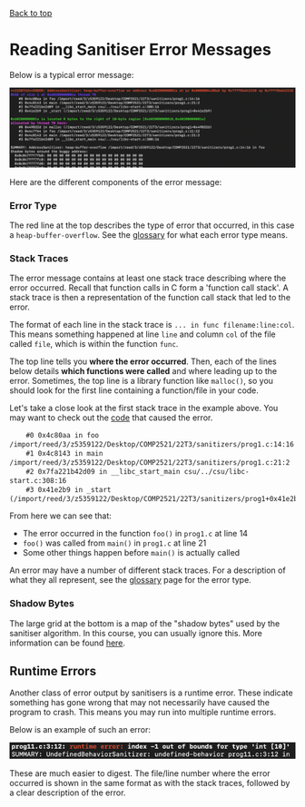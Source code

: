 [Back to top](..)

# Reading Sanitiser Error Messages

Below is a typical error message:

![error message](errmsg.png)

Here are the different components of the error message:

### Error Type

The red line at the top describes the type of error that occurred, in this case a `heap-buffer-overflow`. See the [glossary](../glossary) for what each error type means.


### Stack Traces

The error message contains at least one stack trace describing where the error occurred. Recall that function calls in C form a 'function call stack'. A stack trace is then a representation of the function call stack that led to the error.  

The format of each line in the stack trace is `... in func filename:line:col`. This means something happened at line `line` and column `col` of the file called `file`, which is within the function `func`.

The top line tells you **where the error occurred**. Then, each of the lines below details **which functions were called** and where leading up to the error. Sometimes, the top line is a library function like `malloc()`, so you should look for the first line containing a function/file in your code.

Let's take a close look at the first stack trace in the example above. You may want to check out the [code](prog1.c) that caused the error.
```
    #0 0x4c80aa in foo /import/reed/3/z5359122/Desktop/COMP2521/22T3/sanitizers/prog1.c:14:16
    #1 0x4c8143 in main /import/reed/3/z5359122/Desktop/COMP2521/22T3/sanitizers/prog1.c:21:2
    #2 0x7fa221b42d09 in __libc_start_main csu/../csu/libc-start.c:308:16
    #3 0x41e2b9 in _start (/import/reed/3/z5359122/Desktop/COMP2521/22T3/sanitizers/prog1+0x41e2b9)
```
From here we can see that:
- The error occurred in the function `foo()` in `prog1.c` at line 14
- `foo()` was called from `main()` in `prog1.c` at line 21
- Some other things happen before `main()` is actually called

An error may have a number of different stack traces. For a description of what they all represent, see the [glossary](../glossary) page for the error type.


### Shadow Bytes
   
The large grid at the bottom is a map of the "shadow bytes" used by the sanitiser algorithm. In this course, you can usually ignore this. More information can be found [here](https://learn.microsoft.com/en-us/cpp/sanitizers/asan-shadow-bytes).

## Runtime Errors
Another class of error output by sanitisers is a runtime error. These indicate something has gone wrong that may not necessarily have caused the program to crash. This means you may run into multiple runtime errors.

Below is an example of such an error:

![runtime error message](runtime.png)

These are much easier to digest. The file/line number where the error occurred is shown in the same format as with the stack traces, followed by a clear description of the error.